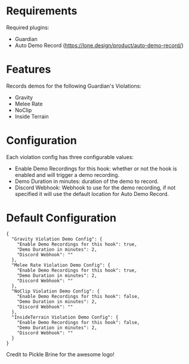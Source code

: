 # Requirements
Required plugins:
* Guardian 
* Auto Demo Record (https://lone.design/product/auto-demo-record/)

# Features
Records demos for the following Guardian's Violations:
* Gravity
* Melee Rate
* NoClip
* Inside Terrain

# Configuration
Each violation config has three configurable values:
* Enable Demo Recordings for this hook: whether or not the hook is enabled and will trigger a demo recording.
* Demo Duration in minutes: duration of the demo to record.
* Discord Webhook: Webhook to use for the demo recording, if not specified it will use the default location for Auto Demo Record. 

# Default Configuration
```
{
  "Gravity Violation Demo Config": {
    "Enable Demo Recordings for this hook": true,
    "Demo Duration in minutes": 2,
    "Discord Webhook": ""
  },
  "Melee Rate Violation Demo Config": {
    "Enable Demo Recordings for this hook": true,
    "Demo Duration in minutes": 2,
    "Discord Webhook": ""
  },
  "NoClip Violation Demo Config": {
    "Enable Demo Recordings for this hook": false,
    "Demo Duration in minutes": 2,
    "Discord Webhook": ""
  },
  "InsideTerrain Violation Demo Config": {
    "Enable Demo Recordings for this hook": false,
    "Demo Duration in minutes": 2,
    "Discord Webhook": ""
  }
}
```

Credit to Pickle Brine for the awesome logo!